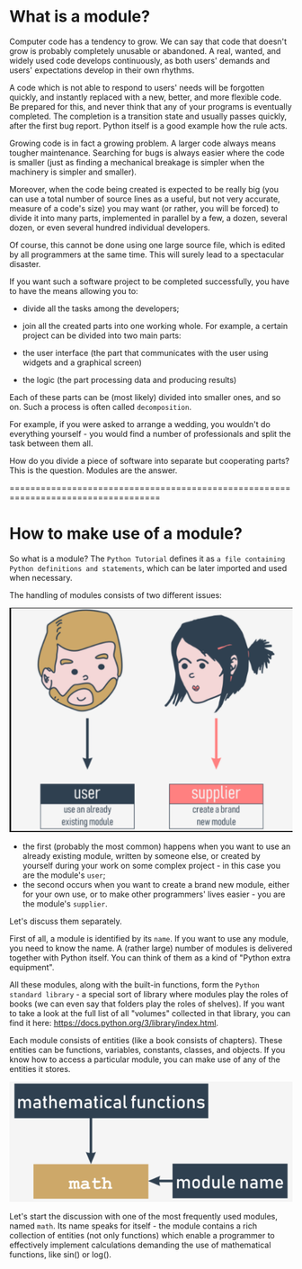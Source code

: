 # What is a module?
Computer code has a tendency to grow. We can say that code that doesn't grow is probably completely unusable or abandoned. A real, wanted, and widely used code develops continuously, as both users' demands and users' expectations develop in their own rhythms.

A code which is not able to respond to users' needs will be forgotten quickly, and instantly replaced with a new, better, and more flexible code. Be prepared for this, and never think that any of your programs is eventually completed. The completion is a transition state and usually passes quickly, after the first bug report. Python itself is a good example how the rule acts.

Growing code is in fact a growing problem. A larger code always means tougher maintenance. Searching for bugs is always easier where the code is smaller (just as finding a mechanical breakage is simpler when the machinery is simpler and smaller).

Moreover, when the code being created is expected to be really big (you can use a total number of source lines as a useful, but not very accurate, measure of a code's size) you may want (or rather, you will be forced) to divide it into many parts, implemented in parallel by a few, a dozen, several dozen, or even several hundred individual developers.

Of course, this cannot be done using one large source file, which is edited by all programmers at the same time. This will surely lead to a spectacular disaster.

If you want such a software project to be completed successfully, you have to have the means allowing you to:

  - divide all the tasks among the developers;
  - join all the created parts into one working whole.
For example, a certain project can be divided into two main parts:

  - the user interface (the part that communicates with the user using widgets and a graphical screen)
  - the logic (the part processing data and producing results)

Each of these parts can be (most likely) divided into smaller ones, and so on. Such a process is often called `decomposition`.

For example, if you were asked to arrange a wedding, you wouldn't do everything yourself - you would find a number of professionals and split the task between them all.

How do you divide a piece of software into separate but cooperating parts? This is the question. Modules are the answer.

===================================================================================
# How to make use of a module?
So what is a module? The `Python Tutorial` defines it as `a file containing Python definitions and statements`, which can be later imported and used when necessary.

The handling of modules consists of two different issues:

<img src="img/user-suply.png">
   
   - the first (probably the most common) happens when you want to use an already existing module, written by someone else, or created by yourself during your work on some complex project - in this case you are the module's `user`; 
   - the second occurs when you want to create a brand new module, either for your own use, or to make other programmers' lives easier - you are the module's `supplier`.

Let's discuss them separately.

First of all, a module is identified by its `name`. If you want to use any module, you need to know the name. A (rather large) number of modules is delivered together with Python itself. You can think of them as a kind of "Python extra equipment".

All these modules, along with the built-in functions, form the `Python standard library` - a special sort of library where modules play the roles of books (we can even say that folders play the roles of shelves). If you want to take a look at the full list of all "volumes" collected in that library, you can find it here: https://docs.python.org/3/library/index.html.

Each module consists of entities (like a book consists of chapters). These entities can be functions, variables, constants, classes, and objects. If you know how to access a particular module, you can make use of any of the entities it stores.

<img src="img/mat-m.png">

Let's start the discussion with one of the most frequently used modules, named `math`. Its name speaks for itself - the module contains a rich collection of entities (not only functions) which enable a programmer to effectively implement calculations demanding the use of mathematical functions, like sin() or log().
